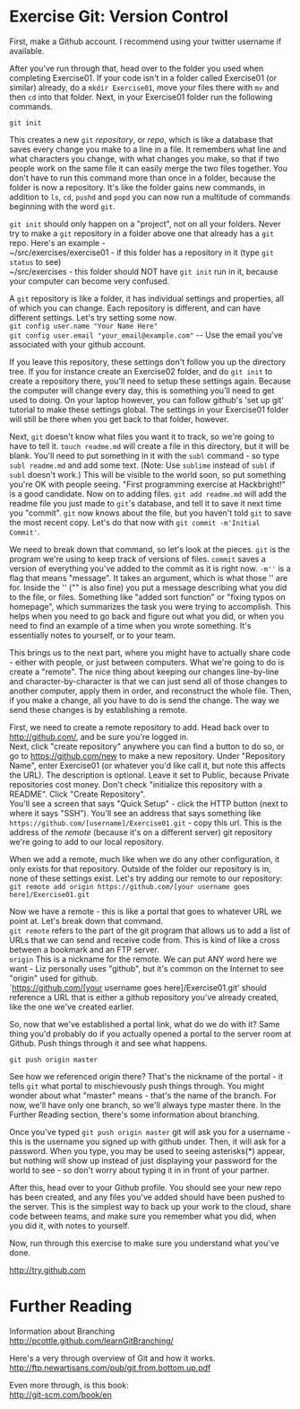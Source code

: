 Exercise Git: Version Control
=======

First, make a Github account. I recommend using your twitter username if available. 

After you've run through that, head over to the folder you used when completing Exercise01. If your code isn't in a folder called Exercise01 (or similar) already, do a `mkdir Exercise01`, move your files there with `mv` and then `cd` into that folder. Next, in your Exercise01 folder run the following commands.   

`git init`  

This creates a new `git` _repository_, or _repo_, which is like a database that saves every change you make to a line in a file. It remembers what line and what characters you change, with what changes you make, so that if two people work on the same file it can easily merge the two files together. You don't have to run this command more than once in a folder, because the folder is now a repository. It's like the folder gains new commands, in addition to `ls`, `cd`, `pushd` and `popd` you can now run a multitude of commands beginning with the word `git`.  

`git init` should only happen on a "project", not on all your folders. Never try to make a `git` repository in a folder above one that already has a `git` repo. Here's an example -  
~/src/exercises/exercise01 - if this folder has a repository in it (type `git status` to see)  
~/src/exercises - this folder should NOT have `git init` run in it, because your computer can become very confused.  

A `git` repository is like a folder, it has individual settings and properties, all of which you can change. Each repository is different, and can have different settings. Let's try setting some now.  
    `git config user.name "Your Name Here"`  
    `git config user.email "your_email@example.com"` -- Use the email you've associated with your github account.  

If you leave this repository, these settings don't follow you up the directory tree. If you for instance create an Exercise02 folder, and do `git init` to create a repository there, you'll need to setup these settings again. Because the computer will change every day, this is something you'll need to get used to doing. On your laptop however, you can follow github's 'set up git' tutorial to make these settings global. The settings in your Exercise01 folder will still be there when you get back to that folder, however.

Next, `git` doesn't know what files you want it to track, so we're going to have to tell it. 
`touch readme.md` will create a file in this directory, but it will be blank. You'll need to put something in it with the `subl` command - so type `subl readme.md` and add some text. (Note: Use `sublime` instead of `subl` if `subl` doesn't work.) This will be visible to the world soon, so put something you're OK with people seeing. "First programming exercise at Hackbright!" is a good candidate.
Now on to adding files. 
`git add readme.md` will add the readme file you just made to `git`'s database, and tell it to save it next time you "commit". `git` now knows about the file, but you haven't told `git` to save the most recent copy. Let's do that now with `git commit -m'Initial Commit'`.

We need to break down that command, so let's look at the pieces.
`git` is the program we're using to keep track of versions of files.
`commit` saves a version of everything you've added to the commit as it is right now.
`-m''` is a flag that means "message". It takes an argument, which is what those '' are for. Inside the '' ("" is also fine) you put a message describing what you did to the file, or files. Something like "added sort function" or "fixing typos on homepage", which summarizes the task you were trying to accomplish. This helps when you need to go back and figure out what you did, or when you need to find an example of a time when you wrote something. It's essentially notes to yourself, or to your team.

This brings us to the next part, where you might have to actually share code - either with people, or just between computers. What we're going to do is create a "remote". The nice thing about keeping our changes line-by-line and character-by-character is that we can just send all of those changes to another computer, apply them in order, and reconstruct the whole file. Then, if you make a change, all you have to do is send the change. The way we send these changes is by establishing a remote. 

First, we need to create a remote repository to add. Head back over to http://github.com/, and be sure you're logged in.  
Next, click "create repository" anywhere you can find a button to do so, or go to https://github.com/new to make a new repository. Under "Repository Name", enter Exercise01 (or whatever you'd like call it, but note this affects the URL). The description is optional. Leave it set to Public, because Private repositories cost money. Don't check "initialize this repository with a README". Click "Create Repository".  
You'll see a screen that says "Quick Setup" - click the HTTP button (next to where it says "SSH"). You'll see an address that says something like `https://github.com/[username]/Exercise01.git` - copy this url. 
This is the address of the _remote_ (because it's on a different server) git repository we're going to add to our local repository.

When we add a remote, much like when we do any other configuration, it only exists for that repository. Outside of the folder our repository is in, none of these settings exist. Let's try adding our remote to our repository:  
`git remote add origin https://github.com/[your username goes here]/Exercise01.git`

Now we have a remote - this is like a portal that goes to whatever URL we point at. Let's break down that command.  
`git remote` refers to the part of the git program that allows us to add a list of URLs that we can send and receive code from. This is kind of like a cross between a bookmark and an FTP server.   
`origin` This is a nickname for the remote. We can put ANY word here we want - Liz personally uses "github", but it's common on the Internet to see "origin" used for github.  
`https://github.com/[your username goes here]/Exercise01.git' should reference a URL that is either a github repository you've already created, like the one we've created earlier.

So, now that we've established a portal link, what do we do with it? Same thing you'd probably do if you actually opened a portal to the server room at Github. Push things through it and see what happens.  

`git push origin master`  

See how we referenced origin there? That's the nickname of the portal - it tells `git` what portal to mischievously push things through. You might wonder about what "master" means - that's the name of the branch. For now, we'll have only one branch, so we'll always type master there. In the Further Reading section, there's some information about branching.  

Once you've typed `git push origin master` git will ask you for a username - this is the username you signed up with github under. Then, it will ask for a password. When you type, you may be used to seeing asterisks(*) appear, but nothing will show up instead of just displaying your password for the world to see - so don't worry about typing it in in front of your partner.  

After this, head over to your Github profile. You should see your new repo has been created, and any files you've added should have been pushed to the server. This is the simplest way to back up your work to the cloud, share code between teams, and make sure you remember what you did, when you did it, with notes to yourself.  

Now, run through this exercise to make sure you understand what you've done.

http://try.github.com

Further Reading
========

Information about Branching  
http://pcottle.github.com/learnGitBranching/  

Here's a very through overview of Git and how it works.  
http://ftp.newartisans.com/pub/git.from.bottom.up.pdf  

Even more through, is this book:  
http://git-scm.com/book/en  
